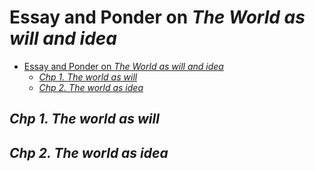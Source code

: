 # Essay and Ponder on  *The World as will and idea*



- [Essay and Ponder on  *The World as will and idea*](#essay-and-ponder-on--the-world-as-will-and-idea)
  - [*Chp 1. The world as will*](#chp-1-the-world-as-will)
  - [*Chp 2. The world as idea*](#chp-2-the-world-as-idea)



## *Chp 1. The world as will*



## *Chp 2. The world as idea*



